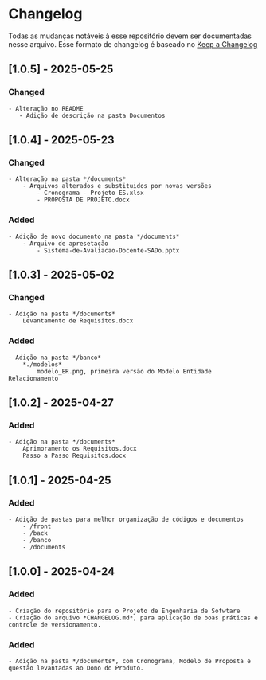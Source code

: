 # Changelog

Todas as mudanças notáveis à esse repositório devem ser documentadas nesse arquivo.
Esse formato de changelog é baseado no [Keep a Changelog](https://keepachangelog.com/en/1.0.0/)

## [1.0.5] - 2025-05-25
### Changed
    - Alteração no README
       - Adição de descrição na pasta Documentos

## [1.0.4] - 2025-05-23
### Changed
    - Alteração na pasta */documents*
        - Arquivos alterados e substituidos por novas versões
            - Cronograma - Projeto ES.xlsx
            - PROPOSTA DE PROJETO.docx
### Added
    - Adição de novo documento na pasta */documents*
        - Arquivo de apresetação
            - Sistema-de-Avaliacao-Docente-SADo.pptx

## [1.0.3] - 2025-05-02
### Changed
    - Adição na pasta */documents*
        Levantamento de Requisitos.docx
### Added
    - Adição na pasta */banco*
        *./modelos*
            modelo_ER.png, primeira versão do Modelo Entidade Relacionamento

## [1.0.2] - 2025-04-27
### Added
    - Adição na pasta */documents*
        Aprimoramento os Requisitos.docx
        Passo a Passo Requisitos.docx

## [1.0.1] - 2025-04-25
### Added
    - Adição de pastas para melhor organização de códigos e documentos
        - /front
        - /back
        - /banco
        - /documents

## [1.0.0] - 2025-04-24
### Added
    - Criação do repositório para o Projeto de Engenharia de Sofwtare
    - Criação do arquivo *CHANGELOG.md*, para aplicação de boas práticas e controle de versionamento.
### Added
    - Adição na pasta */documents*, com Cronograma, Modelo de Proposta e questão levantadas ao Dono do Produto.
